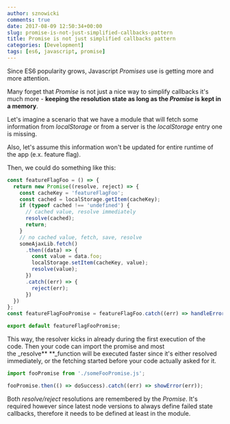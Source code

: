```yaml
---
author: sznowicki
comments: true
date: 2017-08-09 12:50:34+00:00
slug: promise-is-not-just-simplified-callbacks-pattern
title: Promise is not just simplified callbacks pattern
categories: [Development]
tags: [es6, javascript, promise]
---
```


Since ES6 popularity grows, Javascript _Promises_ use is getting more and more attention.

Many forget that _Promise_ is not just a nice way to simplify callbacks it's much more - **keeping the resolution state as long as the _Promise_ is kept in a memory**.

Let's imagine a scenario that we have a module that will fetch some information from _localStorage_ or from a server is the _localStorage_ entry one is missing.

Also, let's assume this information won't be updated for entire runtime of the app (e.x. feature flag).

Then, we could do something like this:

```javascript
const featureFlagFoo = () => {
  return new Promise((resolve, reject) => {
    const cacheKey = 'featureFlagFoo';
    const cached = localStorage.getItem(cacheKey);
    if (typeof cached !== 'undefined') {
      // cached value, resolve immediately
      resolve(cached);
      return;
    }
    // no cached value, fetch, save, resolve
    someAjaxLib.fetch()
      .then((data) => {
        const value = data.foo;
        localStorage.setItem(cacheKey, value);
        resolve(value);
      })
      .catch((err) => {
        reject(err);
      })
  })
};
const featureFlagFooPromise = featureFlagFoo.catch((err) => handleError(err));

export default featureFlagFooPromise;
```



This way, the resolver kicks in already during the first execution of the code. Then your code can import the promise and most the _resolve** **_function will be executed faster since it's either resolved immediately, or the fetching started before your code actually asked for it.



```javascript
import fooPromise from './someFooPromise.js';

fooPromise.then(() => doSuccess).catch((err) => showError(err));
```


Both _resolve/reject_ resolutions are remembered by the _Promise_. It's required however since latest node versions to always define failed state callbacks, therefore it needs to be defined at least in the module.
